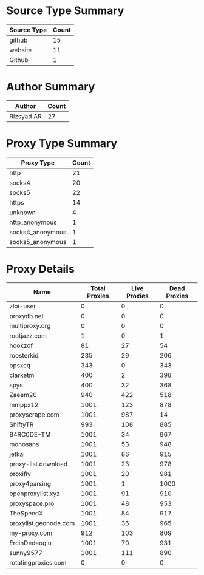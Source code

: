 # Source Type Summary

| Source Type | Count |
|-------------|-------|
| github | 15 |
| website | 11 |
| Github | 1 |


# Author Summary

| Author | Count |
|--------|-------|
| Rizsyad AR | 27 |


# Proxy Type Summary

| Proxy Type | Count |
|------------|-------|
| http | 21 |
| socks4 | 20 |
| socks5 | 22 |
| https | 14 |
| unknown | 4 |
| http_anonymous | 1 |
| socks4_anonymous | 1 |
| socks5_anonymous | 1 |


# Proxy Details

| Name | Total Proxies | Live Proxies | Dead Proxies |
|------|---------------|--------------|---------------|
| zloi-user | 0 | 0 | 0 |
| proxydb.net | 0 | 0 | 0 |
| multiproxy.org | 0 | 0 | 0 |
| rootjazz.com | 1 | 0 | 1 |
| hookzof | 81 | 27 | 54 |
| roosterkid | 235 | 29 | 206 |
| opsxcq | 343 | 0 | 343 |
| clarketm | 400 | 2 | 398 |
| spys | 400 | 32 | 368 |
| Zaeem20 | 940 | 422 | 518 |
| mmppx12 | 1001 | 123 | 878 |
| proxyscrape.com | 1001 | 987 | 14 |
| ShiftyTR | 993 | 108 | 885 |
| B4RC0DE-TM | 1001 | 34 | 967 |
| monosans | 1001 | 53 | 948 |
| jetkai | 1001 | 86 | 915 |
| proxy-list.download | 1001 | 23 | 978 |
| proxifly | 1001 | 20 | 981 |
| proxy4parsing | 1001 | 1 | 1000 |
| openproxylist.xyz | 1001 | 91 | 910 |
| proxyspace.pro | 1001 | 48 | 953 |
| TheSpeedX | 1001 | 84 | 917 |
| proxylist.geonode.com | 1001 | 36 | 965 |
| my-proxy.com | 912 | 103 | 809 |
| ErcinDedeoglu | 1001 | 70 | 931 |
| sunny9577 | 1001 | 111 | 890 |
| rotatingproxies.com | 0 | 0 | 0 |
